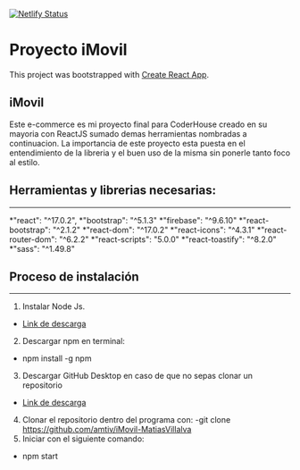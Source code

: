 [![Netlify Status](https://api.netlify.com/api/v1/badges/66c28a08-3304-4caa-8dbb-ddbc35b019d1/deploy-status)](https://app.netlify.com/sites/spectacular-panda-f3e80c/deploys)

# Proyecto iMovil

This project was bootstrapped with [Create React App](https://github.com/facebook/create-react-app).

## iMovil

Este e-commerce es mi proyecto final para CoderHouse creado en su mayoria con ReactJS sumado demas herramientas nombradas a continuacion. La importancia de este proyecto esta puesta en el entendimiento de la libreria y el buen uso de la misma sin ponerle tanto foco al estilo.

## Herramientas y librerias necesarias:
****
*"react": "^17.0.2",
*"bootstrap": "^5.1.3"
*"firebase": "^9.6.10"
*"react-bootstrap": "^2.1.2"
*"react-dom": "^17.0.2"
*"react-icons": "^4.3.1"
*"react-router-dom": "^6.2.2"
*"react-scripts": "5.0.0"
*"react-toastify": "^8.2.0"
*"sass": "^1.49.8"

## Proceso de instalación
***
1. Instalar Node Js.
- [Link de descarga](https://nodejs.org/en/descargar/)
2. Descargar npm en terminal:
- npm install -g npm
3. Descargar GitHub Desktop en caso de que no sepas clonar un repositorio
- [Link de descarga](https://desktop.github.com)
4. Clonar el repositorio dentro del programa con:
-git clone https://github.com/amtiv/iMovil-MatiasVillalva
5. Iniciar con el siguiente comando:
- npm start
